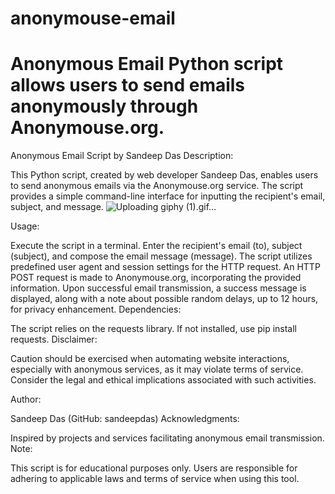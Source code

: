 # anonymouse-email
# Anonymous Email Python script allows users to send emails anonymously through Anonymouse.org.
Anonymous Email Script by Sandeep Das
Description:

This Python script, created by web developer Sandeep Das, enables users to send anonymous emails via the Anonymouse.org service. The script provides a simple command-line interface for inputting the recipient's email, subject, and message.
![Uploading giphy (1).gif…]()

Usage:

Execute the script in a terminal.
Enter the recipient's email (to), subject (subject), and compose the email message (message).
The script utilizes predefined user agent and session settings for the HTTP request.
An HTTP POST request is made to Anonymouse.org, incorporating the provided information.
Upon successful email transmission, a success message is displayed, along with a note about possible random delays, up to 12 hours, for privacy enhancement.
Dependencies:

The script relies on the requests library. If not installed, use pip install requests.
Disclaimer:

Caution should be exercised when automating website interactions, especially with anonymous services, as it may violate terms of service. Consider the legal and ethical implications associated with such activities.

Author:

Sandeep Das (GitHub: sandeepdas)
Acknowledgments:

Inspired by projects and services facilitating anonymous email transmission.
Note:

This script is for educational purposes only. Users are responsible for adhering to applicable laws and terms of service when using this tool.



